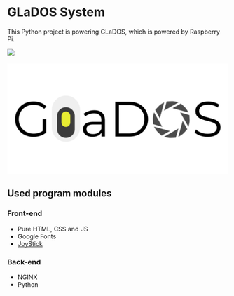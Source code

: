 # GLaDOS System

This Python project is powering GLaDOS, which is powered by Raspberry Pi.

![](https://img.shields.io/badge/Version-1.0--alpha1-blue)

![](https://raw.githubusercontent.com/GGorAA/GLaDOS/master/html/long_logo.png)

## Used program modules

### Front-end

- Pure HTML, CSS and JS
- Google Fonts
- [JoyStick](https://github.com/bobboteck/JoyStick)

### Back-end

- NGINX
- Python
